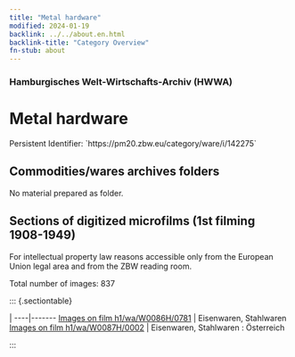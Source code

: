 ```yaml
---
title: "Metal hardware"
modified: 2024-01-19
backlink: ../../about.en.html
backlink-title: "Category Overview"
fn-stub: about
---
```


### Hamburgisches Welt-Wirtschafts-Archiv (HWWA)

# Metal hardware

<div class="hint">Persistent Identifier: `https://pm20.zbw.eu/category/ware/i/142275`</div>







## Commodities/wares archives folders





No material prepared as folder.



<a id="filmsections" />

## Sections of digitized microfilms (1st filming 1908-1949)

<p>For intellectual property law reasons accessible only from the European Union legal area and from the ZBW reading room.</p>



<p>Total number of images: 837</p>




::: {.sectiontable}

 | 
----|-------
<a class="btn" href="https://pm20.zbw.eu/film/h1/wa/W0086H/0781" rel="nofollow">Images on film h1/wa/W0086H/0781</a> | Eisenwaren, Stahlwaren
<a class="btn" href="https://pm20.zbw.eu/film/h1/wa/W0087H/0002" rel="nofollow">Images on film h1/wa/W0087H/0002</a> | Eisenwaren, Stahlwaren : Österreich


:::
















